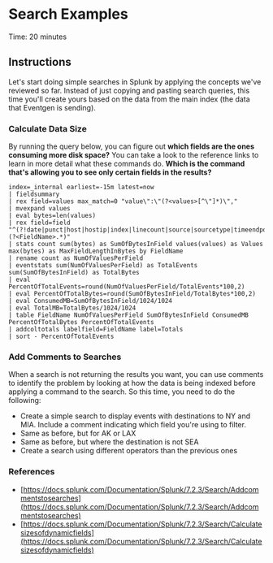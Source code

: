# Search Examples
Time: 20 minutes

## Instructions
Let's start doing simple searches in Splunk by applying the concepts we've reviewed so far. Instead of just copying and pasting search queries, this time you'll create yours based on the data from the main index (the data that Eventgen is sending).

### Calculate Data Size
By running the query below, you can figure out **which fields are the ones consuming more disk space?** You can take a look to the reference links to learn in more detail what these commands do. **Which is the command that's allowing you to see only certain fields in the results?**

```
index=_internal earliest=-15m latest=now
| fieldsummary 
| rex field=values max_match=0 "value\":\"(?<values>[^\"]*)\","
| mvexpand values 
| eval bytes=len(values)
| rex field=field "^(?!date|punct|host|hostip|index|linecount|source|sourcetype|timeendpos|timestartpos|splunk_server)(?<FieldName>.*)"
| stats count sum(bytes) as SumOfBytesInField values(values) as Values max(bytes) as MaxFieldLengthInBytes by FieldName
| rename count as NumOfValuesPerField
| eventstats sum(NumOfValuesPerField) as TotalEvents sum(SumOfBytesInField) as TotalBytes
| eval PercentOfTotalEvents=round(NumOfValuesPerField/TotalEvents*100,2)
| eval PercentOfTotalBytes=round(SumOfBytesInField/TotalBytes*100,2)
| eval ConsumedMB=SumOfBytesInField/1024/1024
| eval TotalMB=TotalBytes/1024/1024
| table FieldName NumOfValuesPerField SumOfBytesInField ConsumedMB PercentOfTotalBytes PercentOfTotalEvents
| addcoltotals labelfield=FieldName label=Totals
| sort - PercentOfTotalEvents
```

### Add Comments to Searches
When a search is not returning the results you want, you can use comments to identify the problem by looking at how the data is being indexed before applying a command to the search. So this time, you need to do the following:

- Create a simple search to display events with destinations to NY and MIA. Include a comment indicating which field you're using to filter.
- Same as before, but for AK or LAX
- Same as before, but where the destination is not SEA
- Create a search using different operators than the previous ones

### References
- [https://docs.splunk.com/Documentation/Splunk/7.2.3/Search/Addcommentstosearches](https://docs.splunk.com/Documentation/Splunk/7.2.3/Search/Addcommentstosearches)
- [https://docs.splunk.com/Documentation/Splunk/7.2.3/Search/Calculatesizesofdynamicfields](https://docs.splunk.com/Documentation/Splunk/7.2.3/Search/Calculatesizesofdynamicfields)
